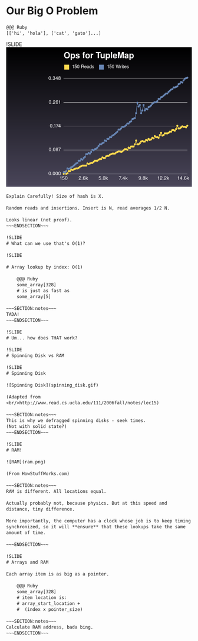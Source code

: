 # Our Big O Problem

    @@@ Ruby
    [['hi', 'hola'], ['cat', 'gato']...]

!SLIDE
![This grows badly](tuple_map_growth.png)

~~~SECTION:notes~~~
Explain Carefully! Size of hash is X.

Random reads and insertions. Insert is N, read averages 1/2 N.

Looks linear (not proof).
~~~ENDSECTION~~~

!SLIDE
# What can we use that's O(1)?

!SLIDE

# Array lookup by index: O(1)

    @@@ Ruby
    some_array[328]
    # is just as fast as
    some_array[5]

~~~SECTION:notes~~~
TADA!
~~~ENDSECTION~~~

!SLIDE
# Um... how does THAT work?

!SLIDE
# Spinning Disk vs RAM

!SLIDE
# Spinning Disk

![Spinning Disk](spinning_disk.gif)

(Adapted from <br/>http://www.read.cs.ucla.edu/111/2006fall/notes/lec15)

~~~SECTION:notes~~~
This is why we defragged spinning disks - seek times.
(Not with solid state?)
~~~ENDSECTION~~~

!SLIDE
# RAM!

![RAM](ram.png)

(From HowStuffWorks.com)

~~~SECTION:notes~~~
RAM is different. All locations equal.

Actually probably not, because physics. But at this speed and distance, tiny difference.

More importantly, the computer has a clock whose job is to keep timing synchronized, so it will **ensure** that these lookups take the same amount of time.

~~~ENDSECTION~~~

!SLIDE
# Arrays and RAM

Each array item is as big as a pointer.

    @@@ Ruby
    some_array[328]
    # item location is:
    # array_start_location +
    #  (index x pointer_size)

~~~SECTION:notes~~~
Calculate RAM address, bada bing.
~~~ENDSECTION~~~
